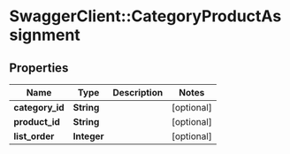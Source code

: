 # SwaggerClient::CategoryProductAssignment

## Properties
Name | Type | Description | Notes
------------ | ------------- | ------------- | -------------
**category_id** | **String** |  | [optional] 
**product_id** | **String** |  | [optional] 
**list_order** | **Integer** |  | [optional] 


